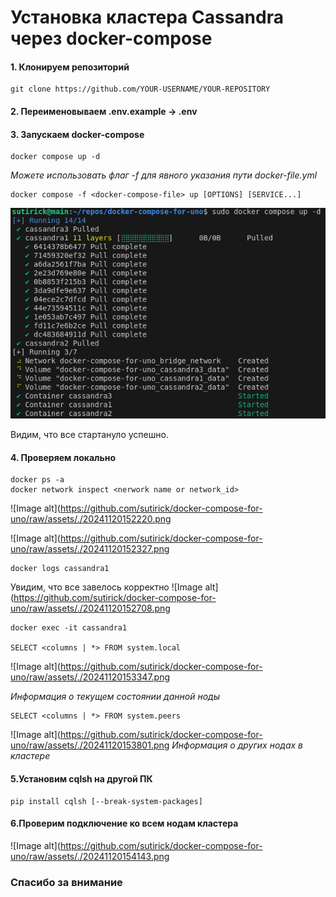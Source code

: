# Установка кластера Cassandra через docker-compose
#### 1. Клонируем репозиторий

```shell
git clone https://github.com/YOUR-USERNAME/YOUR-REPOSITORY
```

#### 2. Переименовываем .env.example -> .env

#### 3. Запускаем docker-compose 
```shell
docker compose up -d
```

*Можете использовать флаг -f для явного указания пути docker-file.yml*
```shell
docker compose -f <docker-compose-file> up [OPTIONS] [SERVICE...]
```

![Image alt](https://github.com/sutirick/docker-compose-for-uno/raw/assets/./20241120154502.png)

Видим, что все стартануло успешно.

#### 4. Проверяем локально

```shell
docker ps -a
docker network inspect <nerwork name or network_id>
```

![Image alt](https://github.com/sutirick/docker-compose-for-uno/raw/assets/./20241120152220.png

![Image alt](https://github.com/sutirick/docker-compose-for-uno/raw/assets/./20241120152327.png

```shell
docker logs cassandra1
```

Увидим, что все завелось корректно
![Image alt](https://github.com/sutirick/docker-compose-for-uno/raw/assets/./20241120152708.png

```shell
docker exec -it cassandra1

SELECT <columns | *> FROM system.local
```

![Image alt](https://github.com/sutirick/docker-compose-for-uno/raw/assets/./20241120153347.png

*Информация о текущем состоянии данной ноды*

```shell
SELECT <columns | *> FROM system.peers
```

![Image alt](https://github.com/sutirick/docker-compose-for-uno/raw/assets/./20241120153801.png
*Информация о других нодах в кластере*

#### 5.Установим cqlsh на другой ПК

```shell
pip install cqlsh [--break-system-packages]
```

#### 6.Проверим подключение ко всем нодам кластера

![Image alt](https://github.com/sutirick/docker-compose-for-uno/raw/assets/./20241120154143.png

### Спасибо за внимание